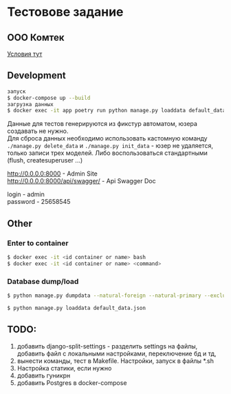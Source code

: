 # Тестовове задание
## ООО Комтек

[Условия тут](https://github.com/vildan-valeev/comtec_test/blob/master/docs/test_comtec.md)


## Development
```sh
запуск
$ docker-compose up --build
загрузка данных
$ docker exec -it app poetry run python manage.py loaddata default_data.json 
```
Данные для тестов генерируются из фикстур автоматом, юзера создавать не нужно.<br>
Для сброса данных необходимо использовать кастомную команду `./manage.py delete_data` и `./manage.py init_data` - юзер не удаляется, только записи трех моделей.
Либо воспользоваться стандартными (flush, createsuperuser ...)

http://0.0.0.0:8000 - Admin Site <br>
http://0.0.0.0:8000/api/swagger/ - Api Swagger Doc 

login - admin <br>
password - 25658545

## Other
### Enter to container
```sh
$ docker exec -it <id container or name> bash
$ docker exec -it <id container or name> <command>
```
### Database dump/load
```sh
$ python manage.py dumpdata --natural-foreign --natural-primary --exclude=contenttypes --exclude=auth.Permission --indent 4 > default_data.json

$ python manage.py loaddata default_data.json
```

## TODO:
1. добавить django-split-settings - разделить settings на файлы, добавить файл с локальными настройками, переключение бд и тд,
2. вынести команды, тест в Makefile. Настройки, запуск в файлы *.sh
3. Настройка статики, если нужно
4. добавить гуникрн
5. добавить Postgres в docker-compose
